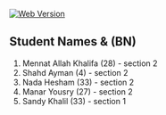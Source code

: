 [![Web Version](https://img.shields.io/badge/Shield_Buttons-37a779?style=for-the-badge)](https://bow-handstand-732.notion.site/README-d95f601bfb8c46e49d20da3673d3bde0)

## Student Names & (BN)

1. Mennat Allah Khalifa (28) - section 2
2. Shahd Ayman (4) - section 2
3. Nada Hesham (33) - section 2
4. Manar Yousry (27) - section 2
5. Sandy Khalil (33) - section 1

